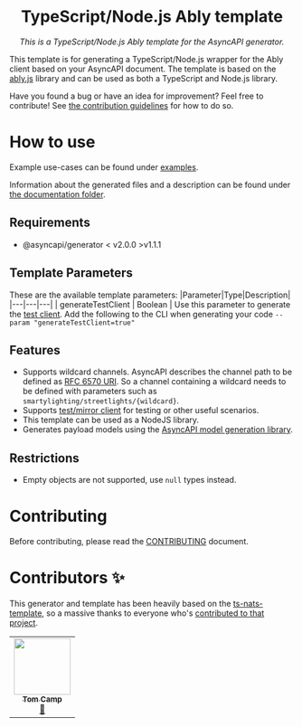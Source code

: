 <h1 align="center">TypeScript/Node.js Ably template</h1>

<p align="center">
  <em>This is a TypeScript/Node.js Ably template for the AsyncAPI generator.</em>
</p>

This template is for generating a TypeScript/Node.js wrapper for the Ably client based on your AsyncAPI document. The template is based on the [ably.js](https://github.com/ably/ably-js) library and can be used as both a TypeScript and Node.js library.

Have you found a bug or have an idea for improvement? Feel free to contribute! See [the contribution guidelines](#Contributing) for how to do so.

# How to use
Example use-cases can be found under [examples](./examples).

Information about the generated files and a description can be found under [the documentation folder](./docs/general.md).

## Requirements
* @asyncapi/generator < v2.0.0 >v1.1.1

## Template Parameters
These are the available template parameters:
|Parameter|Type|Description|
|---|---|---|
| generateTestClient | Boolean | Use this parameter to generate the [test client](#test-client). Add the following to the CLI when generating your code `--param "generateTestClient=true"`

## Features
* Supports wildcard channels. AsyncAPI describes the channel path to be defined as [RFC 6570 URI](https://www.asyncapi.com/docs/specifications/2.0.0/#a-name-channelsobject-a-channels-object). So a channel containing a wildcard needs to be defined with parameters such as `smartylighting/streetlights/{wildcard}`.
* Supports [test/mirror client](./docs/general.md#test-client) for testing or other useful scenarios.
* This template can be used as a NodeJS library.
* Generates payload models using the [AsyncAPI model generation library](https://github.com/asyncapi/generator-model-sdk). 

## Restrictions 
* Empty objects are not supported, use `null` types instead.

# Contributing

Before contributing, please read the [CONTRIBUTING](CONTRIBUTING.md) document.

# Contributors ✨

This generator and template has been heavily based on the [ts-nats-template](https://github.com/asyncapi/ts-nats-template), so a massive thanks to everyone who's [contributed to that project](https://github.com/asyncapi/ts-nats-template#contributors-).

<!-- ALL-CONTRIBUTORS-LIST:START - Do not remove or modify this section -->
<!-- prettier-ignore-start -->
<!-- markdownlint-disable -->
<table>
  <tr>
    <td align="center"><a href="https://github.com/tomczoink"><img src="https://avatars.githubusercontent.com/u/9784119?v=4?s=100" width="100px;" alt=""/><br /><sub><b>Tom Camp</b></sub></a><br /><a href="https://github.com/ably/ts-ably-template/pulls?q=is%3Apr+reviewed-by%3tomczoink" title="Reviewed Pull Requests">👀</a></td>
  </tr>
</table>

<!-- markdownlint-restore -->
<!-- prettier-ignore-end -->

<!-- ALL-CONTRIBUTORS-LIST:END -->